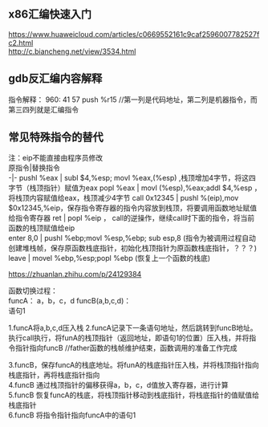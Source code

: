 ## x86汇编快速入门 ##   
https://www.huaweicloud.com/articles/c0669552161c9caf2596007782527fc2.html  
http://c.biancheng.net/view/3534.html  

## gdb反汇编内容解释 ##  

指令解释：
    960:   41 57                   push   %r15
    //第一列是代码地址，第二列是机器指令，而第三四列就是汇编指令  

## 常见特殊指令的替代 ##  

注：eip不能直接由程序员修改  
原指令|替换指令  
-|-
pushl %eax | subl $4,%esp; movl %eax,(%esp)  ,栈顶增加4字节，将这四字节（栈顶指针）赋值为eax
popl %eax | movl (%esp),%eax;addl $4,%esp ，将栈顶内容赋值给eax，栈顶减少4字节
call 0x12345 | pushl %(eip),mov $0x12345,%eip，保存指令寄存器的指令内容放到栈顶，将要调用函数地址赋值给指令寄存器
ret | popl %eip ， call的逆操作，继续call时下面的指令，将当前函数的栈顶赋值给eip    
enter 8,0 | pushl %ebp;movl %esp,%ebp; sub esp,8 (指令为被调用过程自动创建堆栈帧，保存原函数栈底指针，初始化栈顶指针为原函数栈底指针，？？？)    
leave | movel %ebp,%esp;popl %ebp (恢复上一个函数的栈底)


https://zhuanlan.zhihu.com/p/24129384


函数切换过程：  
funcA：
    a，b，c，d
    funcB(a,b,c,d)：  
    语句1
    
1.funcA将a,b,c,d压入栈
2.funcA记录下一条语句地址，然后跳转到funcB地址。 执行call执行，将funA的栈顶指针（返回地址，即语句1的位置）压入栈，并将指令指针指向funcB 
//father函数的栈帧维护结束，函数调用的准备工作完成    

3.funcB，保存funcA的栈底地址。将funA的栈底指针压入栈，并将栈顶指针指向栈底指针，再将栈底指针指向  
4.funcB 通过栈顶指针的偏移获得a，b，c，d值放入寄存器，进行计算  
5.funcB 恢复funcA的栈底，将栈顶指针移动到栈底指针，将栈底指针的值赋值给栈底指针  
6.funcB 将指令指针指向funcA中的语句1
